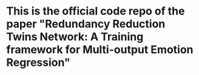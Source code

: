 # This is the official code repo of the paper "Redundancy Reduction Twins Network: A Training framework for Multi-output Emotion Regression"
